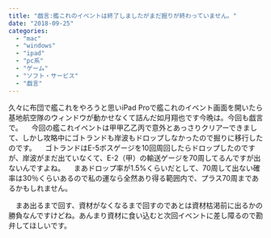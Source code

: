 ```yaml
---
title: "戯言:艦これのイベントは終了しましたがまだ掘りが終わっていません。"
date: "2018-09-25"
categories: 
  - "mac"
  - "windows"
  - "ipad"
  - "pc系"
  - "ゲーム"
  - "ソフト・サービス"
  - "戯言"
---
```


久々に布団で艦これをやろうと思いiPad Proで艦これのイベント画面を開いたら基地航空隊のウィンドウが動かせなくて詰んだ如月翔也です今晩は。今回も戯言で。 　今回の艦これイベントは甲甲乙乙丙で意外とあっさりクリアーできまして、しかし攻略中にゴトランドも岸波もドロップしなかったので掘りに移行したのです。 　ゴトランドはE-5ボスゲージを10回周回したらドロップしたのですが、岸波がまだ出ていなくて、E-2（甲）の輸送ゲージを70周してるんですが出ないんですよね。 　まあドロップ率が1.5%くらいだとして、70周して出ない確率は30％くらいあるので私の運なら全然あり得る範囲内で、プラス70周まであるかもしれません。

　まあ出るまで回す、資材がなくなるまで回すのであとは資材枯渇前に出るかの勝負なんですけどね。あんまり資材に食い込むと次回イベントに差し障るので勘弁してほしいです。
